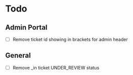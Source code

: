 # Todo

## Admin Portal

- [ ] Remove ticket id showing in brackets for admin header

## General

- [ ] Remove _in ticket UNDER_REVIEW status

